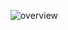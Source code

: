 
![overview](https://gitlab.gwdg.de/loosolab/software/multicrispr/wikis/uploads/43b432cd32eb156af2ac217efd98aceb/workflow.png)